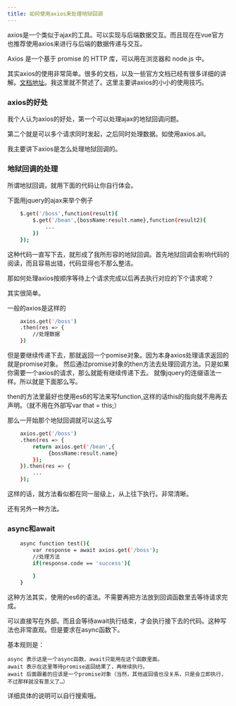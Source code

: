 ```yaml
---
title: 如何使用axios来处理地狱回调
---
```


axios是一个类似于ajax的工具。可以实现与后端数据交互。而且现在在vue官方也推荐使用axios来进行与后端的数据传递与交互。

Axios 是一个基于 promise 的 HTTP 库，可以用在浏览器和 node.js 中。

其实axios的使用非常简单。很多的文档，以及一些官方文档已经有很多详细的讲解。[文档地址](https://www.npmjs.com/package/axios])。我这里就不赘述了。这里主要讲axios的小小的使用技巧。

<!-- More -->

### axios的好处

我个人认为axios的好处，第一个可以处理ajax的地狱回调问题。

第二个就是可以多个请求同时发起，之后同时处理数据。如使用axios.all。

我主要讲下axios是怎么处理地狱回调的。

### 地狱回调的处理

所谓地狱回调，就用下面的代码让你自行体会。

下面用jquery的ajax来举个例子

```bash
    $.get('/boss',function(result){
        $.get('/bean',{bossName:result.name},function(result2){
            ...
        })
    });

```

这种代码一直写下去，就形成了我所形容的地狱回调。首先地狱回调会影响代码的阅读，而且容易出错，代码显得也不那么整洁。

那如何处理axios按顺序等待上个请求完成以后再去执行对应的下个请求呢？

其实很简单。

一般的axios是这样的

```bash
    axios.get('/boss')
    .then(res => {
        //处理数据
    })
```

但是要继续传递下去，那就返回一个pomise对象。因为本身axios处理请求返回的就是promise对象。
然后通过promise对象的then方法去处理回调方法。只是如果你需要一个axios的请求，那么就能有继续传递下去。
就像jquery的连缀语法一样。所以就是下面那么写。

then的方法里最好也使用es6的写法来写function,这样的话this的指向就不用再去声明。（就不用在外部写var that = this;）


那么一开始那个地狱回调就可以这么写

```bash
    axios.get('/boss')
    .then(res => {
        return axios.get('/bean',{
             {bossName:result.name}
        });
    }).then(res => {
        ...
    });
```

这样的话，就方法看似都在同一层级上，从上往下执行。非常清晰。

还有另外一种方法。

### async和await

```bash
    async function test(){
        var response = await axios.get('/boss');
        //处理方法
        if(response.code == 'success'){

        }
    }     

```

这种方法其实，使用的es6的语法。不需要再把方法放到回调函数里去等待请求完成。

可以直接写在外部。而且会等待await执行结束，才会执行接下去的代码。这种写法也非常直观。但是要求在async函数下。

基本规则是：

    async 表示这是一个async函数，await只能用在这个函数里面。
    await 表示在这里等待promise返回结果了，再继续执行。
    await 后面跟着的应该是一个promise对象（当然，其他返回值也没关系，只是会立即执行，不过那样就没有意义了…）

详细具体的说明可以自行搜索哦。